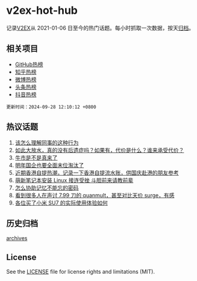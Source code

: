 # v2ex-hot-hub

 记录[V2EX](https://www.v2ex.com/)从 2021-01-06 日至今的热门话题。每小时抓取一次数据，按天[归档](archives)。
 
 ## 相关项目

- [GitHub热榜](https://github.com/snaildev/github-hot-hub)
- [知乎热榜](https://github.com/snaildev/zhihu-hot-hub)
- [微博热榜](https://github.com/snaildev/weibo-hot-hub)
- [头条热榜](https://github.com/snaildev/toutiao-hot-hub)
- [抖音热榜](https://github.com/snaildev/douyin-hot-hub)


 `更新时间：2024-09-28 12:10:12 +0800`

## 热议话题

1. [该怎么理解同事的这种行为](https://www.v2ex.com/t/1076298)
1. [如此大放水，真的没有后遗症吗？如果有，代价是什么？谁来承受代价？](https://www.v2ex.com/t/1076477)
1. [牛市是不是真来了](https://www.v2ex.com/t/1076269)
1. [明年国企也要全面末位淘汰了](https://www.v2ex.com/t/1076340)
1. [近期香港自提热潮，记录一下香港自提流水账，供国庆赴港的朋友参考](https://www.v2ex.com/t/1076321)
1. [萌新笔记本安装 Linux 接连受挫 斗胆前来请教前辈](https://www.v2ex.com/t/1076385)
1. [怎么协助记忆不能忘的密码](https://www.v2ex.com/t/1076341)
1. [看到很多人在声讨 7.99 刀的 quanmult，甚至对比天价 surge，有感](https://www.v2ex.com/t/1076467)
1. [各位买了小米 SU7 的实际使用体验如何](https://www.v2ex.com/t/1076267)

## 历史归档

[archives](archives)

## License

See the [LICENSE](LICENSE) file for license rights and limitations (MIT).
